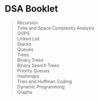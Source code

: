 # DSA Booklet

> Recursion  
> Time and Space Complexity Analysis  
> OOPS  
> Linked List  
> Stacks  
> Queues  
> Trees  
> Binary Trees  
> Binary Search Trees   
> Priority Queues  
> Hashmaps  
> Tries and Huffman Coding  
> Dynamic Programming  
> Graphs  
